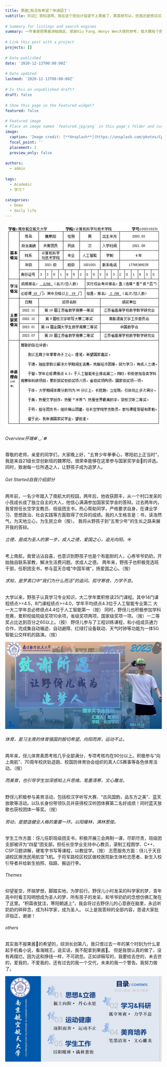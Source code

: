 ```yaml
---
title: 果酱🧃有没有希望？申请园丁！
subtitle: 欢迎👋 我知道啊，我在这个班估计指望不上果酱了，果荔枝可以，但我还是想试试果酱，毕竟我想如此骄傲的站在各个评委的目光中告诉过去和未来的自己，你是一个迎难而上的人，果酱和果荔枝不可以一起申请。我又申请了一个园丁荔枝。果酱，还是看看自己和大佬的差距吧！

# Summary for listings and search engines
summary: 一件事是把果酱讲稿搞定，感谢Xiu Fang，Wenyv Wen大佬的参考，我大概有个把握了，把我的经历讲的有故事感呗。我的故事适合讲一个野孩子受各位园丁的栽培，和他倔强的性格慢慢生长的故事。嘿嘿嘿。

# Link this post with a project
projects: []

# Date published
date: '2020-12-13T00:00:00Z'

# Date updated
lastmod: '2020-12-13T00:00:00Z'

# Is this an unpublished draft?
draft: false

# Show this page in the Featured widget?
featured: false

# Featured image
# Place an image named `featured.jpg/png` in this page's folder and customize its options here.
image:
  caption: 'Image credit: [**Unsplash**](https://unsplash.com/photos/CpkOjOcXdUY)'
  focal_point: ''
  placement: 2
  preview_only: false

authors:
  - admin

tags:
  - Academic
  - 学习？

categories:
  - Demo
  - daily life
---
```



![](featured.jpg)

###### Overview开端❁´◡`❁

尊敬的老师，亲爱的同学们，大家晚上好，"五育少年拳拳心，寒阳初上正当时"，我是来自21级长空创新班的魏寒阳，很荣幸能够在这里参与国家奖学金🧃的评选。同时，致谢每一位所遇之人，让野孩子成为追梦人。
###### Get Started自我介绍部分
两年前，一名少年踏入了南航大的校园，两年后，他收获颇丰，从一个村口发呆的小孩成长成了独立自主的大人，他信心满满参加国家奖学金的答辩。过去两年内，我曾担任长空学支教员、班级团支书，热心帮助同学，严格要求自身，在课业学习、思想政治、社会实践等方面取得了优异的成绩。我的人生格言是：书，读浩然气，为天地立心，为生民立命（按）。
我将从野孩子到“五育少年”的生长之路来展开我的答辩。

###### 立德，是成为圣人的第一步，成人之德，爱国之心，追光向阳。☀️
考上南航，我曾沾沾自喜，也意识到野孩子也是个有能耐的人，心疼爷爷奶奶，开始独自联系家教，解决生活费问题。求成人之德。
两年来，野孩子也积极竞选班干部，任职团支书，参与蓝天合唱“中国军魂”，扬爱国之心。（按）

###### 求知，是罗素口中“我们为什么而活”的追问。孤守寒夜，力学不怠。

大学以来，野孩子认真学习专业知识，大二学年累积修读25门课程。其中14门课程绩点>=4.5，8门课程绩点>=4.0，学年平均绩点4.3位于人工智能专业第二
大一大二学年总必修绩点4.4位于人工智能第一（按）
同时，野伢儿也积极参加学科竞赛，累积校级院级奖项10余项，省级奖项两项，国家级奖项一项。（按）一二等奖占比达到百分之60以上。（按）
野伢儿参与了工程训练课程，和小组成员通力合作，完成集自动循迹、自动避障、红绿灯设备联动、天气时钟等功能为一体5G智能公交样机的路演。（按）

![](2.jpg)

###### 体育，是习主席的体育强国的殷切希望。向阳而奔，运动不止。
两年来，伢儿体育素质考核几乎全部满分，专项考核均在90分以上。积极参与“向上南航”、70周年校庆轨迹跑、校国防体育协会组织的真人CS赛事等各色体育活动。（按）
###### 而美育，也引导学生加深感知上升思维。笔墨清寒，文心雕龙。
野伢儿积极参与美育活动，包括校汉字听写大赛、“古风国韵，品东方之美”、蓝天放歌等活动。以队长身份带领队员并获得校汉听团体赛第二名好成绩！同时蓝天放歌也获校团体一等奖。（按）
###### 劳动，是塑造健全人格的重要一环。以阳暖林，满林葱俊。
学生工作方面：伢儿任职班级团支书，积极开展三会两制一课，尽职尽责，班级团支部被评为“四星”团支部。担任长空学业支持中心教员，录制工程图学、C++、CSP习题讲解，硬笔字书写等课程，以教促学。（按）
志愿服务方面：伢儿于天目湖校区擦洗民用航空飞机。于将军路校区校区做校医院新生体检志愿者、新生入校引导者并给新生拍照、指路、搬运行李。

###### Themes
仰望星空，怀揣梦想，脚踏实地，为梦前行。野伢儿小时发呆的科学家的梦，青年高中时看王阳明想成为圣人的梦，所有孩子的发呆，和爷爷奶奶的念想仿佛汇聚在了这里。“积霖夜犹注，寒阳朝遽上”，我会将过去野伢儿的心意嵌在脑里，永远听奶奶的碎碎念，成为科学家，成为圣人。
以上是我答辩的全部内容，恳请大家批评指正，谢谢！

###### others
其实我不报果酱🧃的希望的，综测长创第八，我只恨过去一年的某个时刻为什么拿起手机看小说，看海贼王。说实话，我不配拿到果酱🧃。
但是我很认真的做了，没有再摆烂。因为这和挣钱一样，不可疏忽。正如讲稿写的，我要给去世的，未去世的，爱我的，不爱我的，还有过去的我一个交代，未来的我一个警告。我努力做了。

![](1.jpg)
